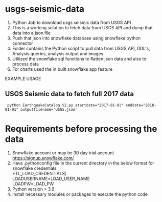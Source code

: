# usgs-seismic-data
1. Python Job to download usgs seismic data from USGS API
2. This is a working solution to fetch data from USGS API and dump that data into a json file
3. Push that json into snowflake database using snowflake python connector
4. Folder contains the Python script to pull data from USGS API, DDL's, Analysis queries, analysis output and images
5. Utilized the snowflake sql functions to flatten json data and also to process data
6. For charts used the in built snowflake app feature

EXAMPLE USAGE
## USGS Seismic data to fetch full 2017 data
``` python EarthquakeCatalog_V2.py startdate="2017-01-01" enddate="2018-01-01" outputfilename='USGS.json'```

# Requirements before processing the data
1. Snowflake account or may be 30 day trial account https://signup.snowflake.com/
2. Have .pythonconfig file in the current directory in the below format for snowflake credentials<br/>
   ETL_LOAD_CREDENTIALS]<br/>
   LOADUSERNAME=LOAD_USER_NAME<br/>
   LOADPW=LOAD_PW
3. Python version > 3.6
4. Install necessary modules or packages to execute the python code
